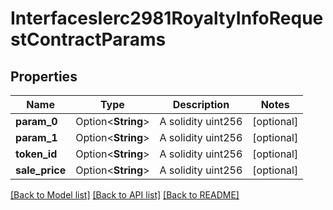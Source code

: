# InterfacesIerc2981RoyaltyInfoRequestContractParams

## Properties

Name | Type | Description | Notes
------------ | ------------- | ------------- | -------------
**param_0** | Option<**String**> | A solidity uint256 | [optional]
**param_1** | Option<**String**> | A solidity uint256 | [optional]
**token_id** | Option<**String**> | A solidity uint256 | [optional]
**sale_price** | Option<**String**> | A solidity uint256 | [optional]

[[Back to Model list]](../README.md#documentation-for-models) [[Back to API list]](../README.md#documentation-for-api-endpoints) [[Back to README]](../README.md)



